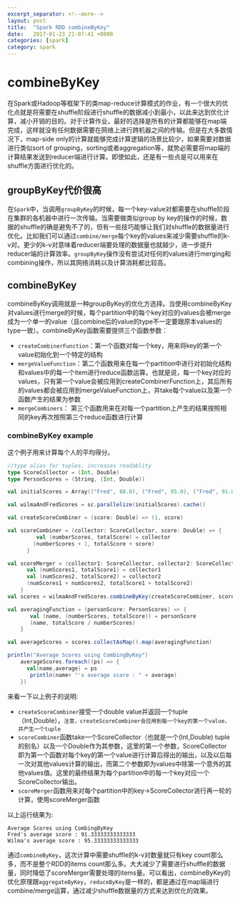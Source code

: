 ```yaml
---
excerpt_separator: <!--more-->
layout: post
title:  "Spark RDD combineByKey"
date:   2017-01-23 21:07:41 +0800
categories: [spark]
category: spark
---
```


# combineByKey


在Spark或Hadoop等框架下的类map-reduce计算模式的作业，有一个很大的优化点就是将需要在shuffle阶段进行shuffle的数据减小到最小，以此来达到优化计算，减小开销的目的。对于计算作业，最好的选择是所有的计算都能够在map端完成，这样就没有任何数据需要在网络上进行跨机器之间的传输。但是在大多数情况下，map-side only的计算就能够完成计算逻辑的场景比较少，如果需要对数据进行类似sort of grouping，sorting或者aggregation等，就势必需要将map端的计算结果发送到reducer端进行计算。即使如此，还是有一些点是可以用来在shuffle方面进行优化的。

## groupByKey代价很高

在`Spark`中，当调用`groupByKey`的时候，每一个key-value对都需要在shuffle阶段在集群的各机器中进行一次传输。当需要做类似group by key的操作的时候，数据的shuffle的确是避免不了的，但有一些技巧能够让我们对shuffle的数据量进行优化。比如我们可以通过`combine/merge`每个key的values来减少需要shuffle的k-v对。更少的k-v对意味着reducer端要处理的数据量也就越少，进一步提升reducer端的计算效率。`groupByKey`操作没有尝试对任何的values进行merging和combining操作，所以其网络消耗以及计算消耗都比较高。

## combineByKey

combineByKey调用就是一种groupByKey的优化方选择。当使用combineByKey对values进行merge的时候，每个partition中的每个key对应的values会被merge成为一个单一的value（且combine后的value的type不一定要跟原本values的type一致）。combineByKey函数需要提供三个函数参数：

* `createCombinerFunction`：第一个函数对每一个key，用来将key的第一个value初始化到一个特定的结构
* `mergeValueFunction`：第二个函数用来在每一个partition中进行对初始化结构和values中的每一个item进行reduce函数运算。也就是说，每一个key对应的values，只有第一个value会被应用到createCombinerFunction上，其后所有的values都会被应用到mergeValueFunction上，并take每个value以及第一个函数产生的结果为参数
* `mergeCombiners`： 第三个函数用来在对每一个partition上产生的结果按照相同的key再次按照第三个reduce函数进行计算

### combineByKey example

这个例子用来计算每个人的平均得分。

```scala
//type alias for tuples, increases readablity
type ScoreCollector = (Int, Double)
type PersonScores = (String, (Int, Double))

val initialScores = Array(("Fred", 88.0), ("Fred", 95.0), ("Fred", 91.0), ("Wilma", 93.0), ("Wilma", 95.0), ("Wilma", 98.0))

val wilmaAndFredScores = sc.parallelize(initialScores).cache()

val createScoreCombiner = (score: Double) => (1, score)

val scoreCombiner = (collector: ScoreCollector, score: Double) => {
         val (numberScores, totalScore) = collector
        (numberScores + 1, totalScore + score)
      }

val scoreMerger = (collector1: ScoreCollector, collector2: ScoreCollector) => {
      val (numScores1, totalScore1) = collector1
      val (numScores2, totalScore2) = collector2
      (numScores1 + numScores2, totalScore1 + totalScore2)
    }
val scores = wilmaAndFredScores.combineByKey(createScoreCombiner, scoreCombiner, scoreMerger)

val averagingFunction = (personScore: PersonScores) => {
       val (name, (numberScores, totalScore)) = personScore
       (name, totalScore / numberScores)
    }

val averageScores = scores.collectAsMap().map(averagingFunction)

println("Average Scores using CombingByKey")
    averageScores.foreach((ps) => {
      val(name,average) = ps
       println(name+ "'s average score : " + average)
    })
```

来看一下以上例子的说明:

* `createScoreCombiner`接受一个double value并返回一个tuple（Int,Double），`注意，createScoreCombiner会应用到每一个key的第一个value，并产生一个tuple`
* `scoreCombiner`函数take一个ScoreCollector（也就是一个(Int,Double) tuple的别名）以及一个Double作为其参数，这里的第一个参数，ScoreCollector即为第一个函数对每个key的第一个value进行计算后得出的输出，以及以后每一次对其他values计算的输出，而第二个参数即为values中除第一个意外的其他values值。这里的最终结果为每个partition中的每一个key对应一个ScoreCollector输出。
* `scoreMerger`函数用来对每个partition中的key->ScoreCollector进行再一轮的计算，使用scoreMerger函数


以上运行结果为:

```
Average Scores using CombingByKey
Fred's average score : 91.33333333333333
Wilma's average score : 95.33333333333333
```

通过`combineByKey`，这次计算中需要shuffle的k-v对数量就只有key count那么多，而不是整个RDD的items count那么多。大大减少了需要进行shuffle的数据量，同时降低了scoreMerger需要处理的items量。可以看出，combineByKey的优化原理跟`aggregateByKey`，`reduceByKey`是一样的，都是通过在map端进行combine/merge运算，通过减少shuffle数据量的方式来达到优化的效果。

